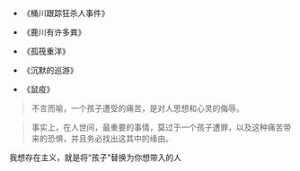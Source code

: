 - 《桶川跟踪狂杀人事件》

- 《鹿川有许多粪》

- 《孤筏重洋》

- 《沉默的巡游》

- 《鼠疫》

> 不言而喻，一个孩子遭受的痛苦，是对人思想和心灵的侮辱。

> 事实上，在人世间，最重要的事情，莫过于一个孩子遭罪，以及这种痛苦带来的恐惧，并且务必找出这其中的缘由。

我想存在主义，就是将“孩子”替换为你想带入的人
